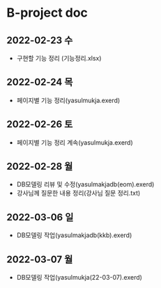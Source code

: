 # B-project doc

## 2022-02-23 수
- 구현할 기능 정리 (기능정리.xlsx)

## 2022-02-24 목
- 페이지별 기능 정리(yasulmukja.exerd)

## 2022-02-26 토
- 페이지별 기능 정리 계속(yasulmukja.exerd)

## 2022-02-28 월
- DB모델링 리뷰 및 수정(yasulmakjadb(eom).exerd)
- 강사님께 질문한 내용 정리(강사님 질문 정리.txt)

## 2022-03-06 일
- DB모델링 작업(yasulmakjadb(kkb).exerd)

## 2022-03-07 월
- DB모델링 작업(yasulmukja(22-03-07).exerd)
